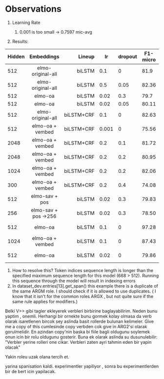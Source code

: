 # Observations

1. Learning Rate 
    1. 0.001 is too small -> 0.7597 mic-avg

2. Results:

| Hidden        | Embeddings		| Lineup 	    | lr 	|dropout |F1-micro|Accuracy | Info  |
| ------------- |:-------------:	| -------------:|-------|--------|--------|---------| ----- |
| 512      	| elmo-original-all  	| biLSTM 	    |0.1    |   0	 |81.9    |90       |       |
| 512      	| elmo-original-all  	| biLSTM 	    |0.5    |   0.05 |82.36   |83.44    |       |
| 512       | elmo-oa               | biLSTM        |0.02   |   0.3  |79.7    |81.17    |       |
| 512       | elmo-oa               | biLSTM        |0.02   |   0.05 |80.11   |81.55    |       |
| 512		| elmo-original-all    	| biLSTM+CRF    |0.1 	|   0	 |82.63   |90.4     |       |
| 512		| elmo-oa + vembed	    | biLSTM+CRF	|0.001	|   0	 |75.56	  |77.34    |       |
| 2048		| elmo-oa + vembed 	    | biLSTM+CRF	|0.2	|  0.1   |81.72   |83.21    |       |
| 2048		| elmo-oa + vembed 	    | biLSTM+CRF	|0.2	|  0.2   |80.95   |82.53    |       |
| 1024		| elmo-oa + vembed 	    | biLSTM+CRF	|0.2	|  0.2   |82.06   |83.61    |       |
| 300		| elmo-oa + vembed	    | biLSTM+CRF	|0.2	|  0.4	 |74.08	  |76.05    |       |
| 512		| elmo-sav + pos	    | biLSTM	    |0.02	|  0.3	 |79.83	  |81.16    |                     |
| 256		| elmo-sav + pos ->256	| biLSTM	    |0.02	|  0.3	 |78.50	  |80.09    |                     |
| 512       | elmo-oa               | biLSTM        |0.1    |   0    |97.28   |98.96    | Predicate Prediction|
| 1024      | elmo-oa + vembed      | biLSTM        | 0.1   |   0    |87.43   |87.95    | Direction Prediction|
| 512       | elmo-oa               | biLSTM        | 0.02  |   0    |79.86   |81.28    | +top-4 RolePairs    |


1. How to resolve this? Token indices sequence length is longer than the specified maximum sequence length for this model (668 > 512). Running this sequence through the model will result in indexing errors
2. In dataset_dev.entries[13].get_span() this example there is a duplicate of the same ARGM role. I should check if it is allowed to use duplicates. ( I know that it isn't for the common roles ARGX , but not quite sure if the same rule applies  for modifiers.)

Belki V>> gibi tagler ekleyerek verbleri birbirine baglayabilirim.
Neden bunu yaptim , onemli. 
Herhangi bir ornekte bunu gormek kolay olmasa da verb olarak isaretlenen bircok sey aslinda basit rollerde bulunan kelimeler.
Give me a copy of this cumlesinde copy verbden cok give in ARG2'si olarak gorulmelidir. En azindan copy'nin baska bi fiile bagli oldugunu soylemek onun icin bir rolu oldugunu gosterir. Buna ek olarak aslinda su dusunulebilir: "Verbler yerine rolleri one cikar. Verbleri zaten ayri tahmin eden bir yapin olacak" 

Yakin roleu uzak olana tercih et.

yarina spanisation kaldi. experimentler yapiliyor , sonra bu experimentlerden bir de bert icin yapilacak.
